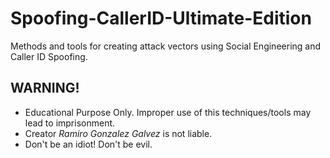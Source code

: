 # Spoofing-CallerID-Ultimate-Edition
Methods and tools for creating attack vectors using Social Engineering and Caller ID Spoofing. 
## WARNING!
- Educational Purpose Only. Improper use of this techniques/tools may lead to imprisonment. 
- Creator *Ramiro Gonzalez Galvez* is not liable. 
- Don't be an idiot! Don't be evil. 
